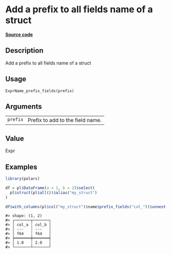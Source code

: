 

# Add a prefix to all fields name of a struct

[**Source code**](https://github.com/pola-rs/r-polars/tree/8dac37e8bf89bcd080a13d0ed20dd1dc2bee615f/R/expr__name.R#L119)

## Description

Add a prefix to all fields name of a struct

## Usage

<pre><code class='language-R'>ExprName_prefix_fields(prefix)
</code></pre>

## Arguments

<table>
<tr>
<td style="white-space: nowrap; font-family: monospace; vertical-align: top">
<code id="prefix">prefix</code>
</td>
<td>
Prefix to add to the field name.
</td>
</tr>
</table>

## Value

Expr

## Examples

``` r
library(polars)

df = pl$DataFrame(a = 1, b = 2)$select(
  pl$struct(pl$all())$alias("my_struct")
)

df$with_columns(pl$col("my_struct")$name$prefix_fields("col_"))$unnest()
```

    #> shape: (1, 2)
    #> ┌───────┬───────┐
    #> │ col_a ┆ col_b │
    #> │ ---   ┆ ---   │
    #> │ f64   ┆ f64   │
    #> ╞═══════╪═══════╡
    #> │ 1.0   ┆ 2.0   │
    #> └───────┴───────┘
